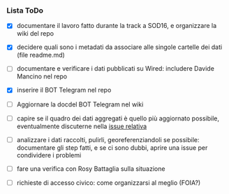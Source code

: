 ### Lista ToDo 

- [x] documentare il lavoro fatto durante la track a SOD16, e organizzare la wiki del repo
- [x] decidere quali sono i metadati da associare alle singole cartelle dei dati (file readme.md)
- [ ] documentare e verificare i dati pubblicati su Wired: includere Davide Mancino nel repo
- [x] inserire il BOT Telegram nel repo
- [ ] Aggiornare la docdel BOT Telegram nel wiki
- [ ] capire se il quadro dei dati aggregati è quello più aggiornato possibile, eventualmente discuterne nella [issue relativa](https://github.com/spaghetti-open-data/code4health-amianto/issues/5)
- [ ] analizzare i dati raccolti, pulirli, georeferenziandoli se possibile: documentare gli step fatti, e se ci sono dubbi, aprire una issue per condividere i problemi 
- [ ] fare una verifica con Rosy Battaglia sulla situazione
- [ ] richieste di accesso civico: come organizzarsi al meglio (FOIA?)

